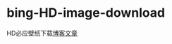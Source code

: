 # bing-HD-image-download
HD必应壁纸下载[博客文章](https://cxl2020mc.github.io/post/hd-chao-gao-qing-bi-ying-bi-zhi-xia-zai-dai-ma)
